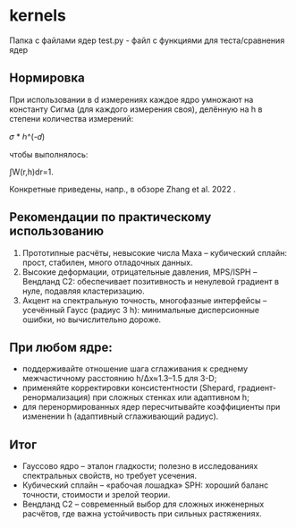 # kernels

Папка с файлами ядер
test.py - файл с функциями для теста/сравнения ядер

## Нормировка

При использовании в d измерениях каждое ядро умножают на константу Сигма (для каждого измерения своя), 
делённую на h в степени количества измерений:

𝜎 * ℎ^(-𝑑)

чтобы выполнялось:

∫W(r,h)dr=1. 

Конкретные приведены, напр., в обзоре Zhang et al. 2022 .

## Рекомендации по практическому использованию
1. Прототипные расчёты, невысокие числа Маха – кубический сплайн: прост, стабилен, много отладочных данных.
2. Высокие деформации, отрицательные давления, MPS/ISPH – Вендланд C2: обеспечивает позитивность и ненулевой градиент 
в нуле, подавляя кластеризацию.
3. Акцент на спектральную точность, многофазные интерфейсы – усечённый Гаусс (радиус 3 h): минимальные дисперсионные
ошибки, но вычислительно дороже.

## При любом ядре:

- поддерживайте отношение шага сглаживания к среднему межчастичному расстоянию
h/Δx≈1.3–1.5 для 3-D;
- применяйте корректировки консистентности (Shepard, градиент-ренормализация) при сложных стенках 
или адаптивном h;
- для перенормированных ядер пересчитывайте коэффициенты при изменении h (адаптивный сглаживающий радиус).


## Итог

- Гауссово ядро – эталон гладкости; полезно в исследованиях спектральных свойств, но требует усечения.
- Кубический сплайн – «рабочая лошадка» SPH: хороший баланс точности, стоимости и зрелой теории.
- Вендланд C2 – современный выбор для сложных инженерных расчётов, где важна устойчивость при сильных растяжениях.
